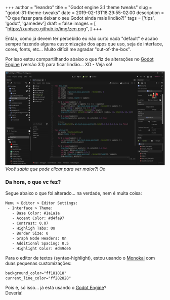 +++
author = "leandro"
title = "Godot engine 3.1 theme tweaks"
slug = "godot-31-theme-tweaks"
date = 2019-02-13T18:29:55-02:00
description = "O que fazer para deixar o seu Godot ainda mais lindão?!"
tags = ['tips', 'godot', 'gamedev']
draft = false
images = [
    "https://xupisco.github.io/img/zen.png",
]
+++

Então, como já devem ter percebido eu não curto nada "default" e acabo sempre fazendo alguma customização dos apps que uso, seja de interface, cores, fonts, etc... Muito difícil me agradar "out-of-the-box".

Por isso estou compartilhando abaixo o que fiz de alterações no [Godot Engine][1] (versão 3.1) para ficar lindão... XD - Veja só!

[![Um screenshot bonitão do VSCode](../../static/img/posts/godot_31.png)][2]
*Você sabia que pode clicar para ver maior?! Oo*

### Da hora, o que vc fez? ###
Segue abaixo o que foi alterado... na verdade, nem é muita coisa:

```
Menu > Editor > Editor Settings:
 - Interface > Theme:
   - Base Color: #1a1a1a
   - Accent Color: #d4fa97
   - Contrast: 0.07
   - Highligh Tabs: On
   - Border Size: 0
   - Graph Node Headers: On
   - Additional Spacing: 0.5
   - Highlight Color: #d49de5
```

Para o editor de textos (syntax-highlight), estou usando o [Monokai][3] com duas pequenas customizações:

```
background_color="ff181818"
current_line_color="ff282828"
```

Pois é, só isso... já está usando o [Godot Engine][1]?  
Deveria!


[1]: https://godotengine.com.br
[2]: ../../static/img/posts/godot_31.png
[3]: https://github.com/Calinou/godot-syntax-themes
